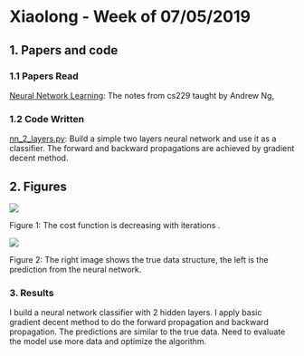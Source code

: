 # Xiaolong - Week of 07/05/2019

## 1. Papers and code

### 1.1 Papers Read

[Neural Network Learning](https://www.holehouse.org/mlclass/09_Neural_Networks_Learning.html): The notes from cs229 taught by Andrew Ng, 

### 1.2 Code Written

[nn_2_layers.py](https://github.com/xiaolng/weekly_report/blob/master/source/nn_2_layers.ipynb): Build a simple two layers neural network and use it as a classifier. The forward and backward propagations are achieved by gradient decent method.

## 2. Figures

![](https://raw.githubusercontent.com/xiaolng/weekly_report/master/imgs/nn_2_layers_cost.png)

Figure 1:  The cost function is decreasing  with iterations .

![](https://raw.githubusercontent.com/xiaolng/weekly_report/master/imgs/nn_2_layers_pred.png)

Figure 2: The right image shows the true data structure, the left is the prediction from  the neural network.

### 3. Results

I build a neural network classifier with 2 hidden layers. I  apply basic  gradient decent  method to do the forward propagation and backward propagation. The predictions are similar to the true data. Need to evaluate  the model use more data and optimize the algorithm.